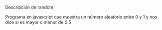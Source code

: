 Descripción de random

Programa en javascript que muestra un número aleatorio entre 0 y 1 y nos dice si es mayor o menor de 0.5
